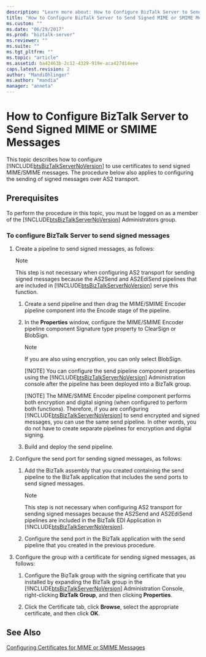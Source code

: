 ```yaml
---
description: "Learn more about: How to Configure BizTalk Server to Send Signed MIME or SMIME Messages"
title: "How to Configure BizTalk Server to Send Signed MIME or SMIME Messages | Microsoft Docs"
ms.custom: ""
ms.date: "06/29/2017"
ms.prod: "biztalk-server"
ms.reviewer: ""
ms.suite: ""
ms.tgt_pltfrm: ""
ms.topic: "article"
ms.assetid: ba42463b-2c12-4329-919e-aca427d14eee
caps.latest.revision: 2
author: "MandiOhlinger"
ms.author: "mandia"
manager: "anneta"
---
```

# How to Configure BizTalk Server to Send Signed MIME or SMIME Messages
This topic describes how to configure [!INCLUDE[btsBizTalkServerNoVersion](../includes/btsbiztalkservernoversion-md.md)] to use certificates to send signed MIME/SMIME messages. The procedure below also applies to configuring the sending of signed messages over AS2 transport.  
  
## Prerequisites  
 To perform the procedure in this topic, you must be logged on as a member of the [!INCLUDE[btsBizTalkServerNoVersion](../includes/btsbiztalkservernoversion-md.md)] Administrators group.  
  
### To configure BizTalk Server to send signed messages  
  
1. Create a pipeline to send signed messages, as follows:  
  
   > [!NOTE]
   >  This step is not necessary when configuring AS2 transport for sending signed messages because the AS2Send and AS2EdiSend pipelines that are included in [!INCLUDE[btsBizTalkServerNoVersion](../includes/btsbiztalkservernoversion-md.md)] serve this function.  
  
   1. Create a send pipeline and then drag the MIME/SMIME Encoder pipeline component into the Encode stage of the pipeline.  
  
   2. In the **Properties** window, configure the MIME/SMIME Encoder pipeline component Signature type property to ClearSign or BlobSign.  
  
      > [!NOTE]
      >  If you are also using encryption, you can only select BlobSign.  
      > 
      > [!NOTE]
      >  You can configure the send pipeline component properties using the [!INCLUDE[btsBizTalkServerNoVersion](../includes/btsbiztalkservernoversion-md.md)] Administration console after the pipeline has been deployed into a BizTalk group.  
      > 
      > [!NOTE]
      >  The MIME/SMIME Encoder pipeline component performs both encryption and digital signing (when configured to perform both functions). Therefore, if you are configuring [!INCLUDE[btsBizTalkServerNoVersion](../includes/btsbiztalkservernoversion-md.md)] to send encrypted and signed messages, you can use the same send pipeline. In other words, you do not have to create separate pipelines for encryption and digital signing.  
  
   3. Build and deploy the send pipeline.  
  
2. Configure the send port for sending signed messages, as follows:  
  
   1. Add the BizTalk assembly that you created containing the send pipeline to the BizTalk application that includes the send ports to send signed messages.  
  
      > [!NOTE]
      >  This step is not necessary when configuring AS2 transport for sending signed messages because the AS2Send and AS2EdiSend pipelines are included in the BizTalk EDI Application in [!INCLUDE[btsBizTalkServerNoVersion](../includes/btsbiztalkservernoversion-md.md)].  
  
   2. Configure the send port in the BizTalk application with the send pipeline that you created in the previous procedure.  
  
3. Configure the group with a certificate for sending signed messages, as follows:  
  
   1. Configure the BizTalk group with the signing certificate that you installed by expanding the BizTalk group in the [!INCLUDE[btsBizTalkServerNoVersion](../includes/btsbiztalkservernoversion-md.md)] Administration Console, right-clicking **BizTalk Group**, and then clicking **Properties**.  
  
   2. Click the Certificate tab, click **Browse**, select the appropriate certificate, and then click **OK**.  
  
## See Also  
 [Configuring Certificates for MIME or SMIME Messages](../technical-guides/configuring-certificates-for-mime-or-smime-messages.md)

